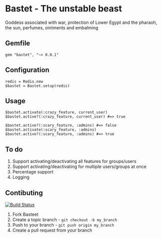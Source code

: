 # Bastet - The unstable beast

Goddess associated with war, protection of Lower Egypt and the pharaoh, the sun, perfumes, ointments and embalming

## Gemfile

    gem "bastet", "~> 0.0.1"

## Configuration

    redis = Redis.new
    $bastet = Bastet.setup(redis)

## Usage

    $bastet.activate(:crazy_feature, current_user)
    $bastet.active?(:crazy_feature, current_user) #=> true

    $bastet.active?(:scary_feature, :admins) #=> false
    $bastet.activate(:scary_feature, :admins)
    $bastet.active?(:scary_feature, :admins) #=> true

## To do

1. Support activating/deactivating all features for groups/users
2. Support activating/deactivating for multiple users/groups at once
3. Percentage support
4. Logging

## Contibuting

[![Build Status](https://secure.travis-ci.org/itsmeduncan/bastet.png)](http://travis-ci.org/itsmeduncan/bastet)

1. Fork Basteet
2. Create a topic branch - `git checkout -b my_branch`
3. Push to your branch - `git push origin my_branch`
4. Create a pull request from your branch
